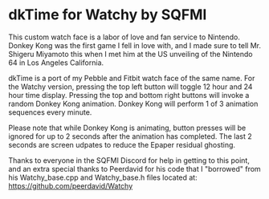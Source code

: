 # dkTime for Watchy by SQFMI
This custom watch face is a labor of love and fan service to Nintendo. Donkey Kong was the first game I fell in love with, and I made sure to tell Mr. Shigeru Miyamoto this when I met him at the US unveiling of the Nintendo 64 in Los Angeles California.

dkTime is a port of my Pebble and Fitbit watch face of the same name. For the Watchy version, pressing the top left button will toggle 12 hour and 24 hour time display. Pressing the top and bottom right buttons will invoke a random Donkey Kong animation. Donkey Kong will perform 1 of 3 animation sequences every minute. 

Please note that while Donkey Kong is animating, button presses will be ignored for up to 2 seconds after the animation has completed. The last 2 seconds are screen udpates to reduce the Epaper residual ghosting.

Thanks to everyone in the SQFMI Discord for help in getting to this point, and an extra special thanks to Peerdavid for his code that I "borrowed" from his Watchy_base.cpp and Watchy_base.h files located at: https://github.com/peerdavid/Watchy
